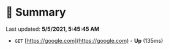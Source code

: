 # 📖 Summary
Last updated: **5/5/2021, 5:45:45 AM**

- `GET` [https://google.com](https://google.com) - **Up** (135ms)
